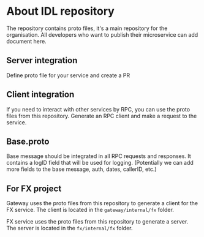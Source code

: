 # About IDL repository
The repository contains proto files, it's a main repository for the organisation. All developers who want to publish their microservice can add document here.

## Server integration
Define proto file for your service and create a PR

## Client integration
If you need to interact with other services by RPC, you can use the proto files from this repository. Generate an RPC client and make a request to the service.

## Base.proto
Base message should be integrated in all RPC requests and responses. It contains a logID field that will be used for logging.
(Potentially we can add more fields to the base message, auth, dates, callerID, etc.)

## For FX project
Gateway uses the proto files from this repository to generate a client for the FX service. The client is located in the `gateway/internal/fx` folder.

FX service uses the proto files from this repository to generate a server. The server is located in the `fx/internal/fx` folder.
